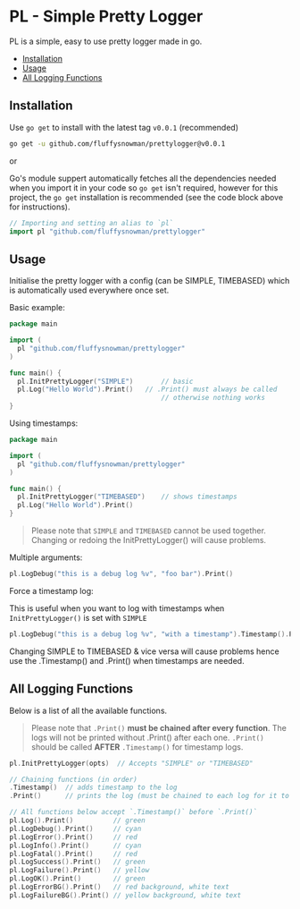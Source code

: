 # PL - Simple Pretty Logger

PL is a simple, easy to use pretty logger made in go.

<!--toc:start-->
- [Installation](#installation)
- [Usage](#usage)
- [All Logging Functions](#all-logging-functions)
<!--toc:end-->


## Installation

Use `go get` to install with the latest tag `v0.0.1` (recommended)

```bash
go get -u github.com/fluffysnowman/prettylogger@v0.0.1
```

or

Go's module suppert automatically fetches all the dependencies needed when you
import it in your code so `go get` isn't required, however for this project, the
`go get` installation is recommended (see the code block above for
instructions).

```go
// Importing and setting an alias to `pl` 
import pl "github.com/fluffysnowman/prettylogger"
```


## Usage

Initialise the pretty logger with a config (can be SIMPLE, TIMEBASED) which
is automatically used everywhere once set.

Basic example:

```go 
package main

import (
  pl "github.com/fluffysnowman/prettylogger"
)

func main() {
  pl.InitPrettyLogger("SIMPLE")       // basic 
  pl.Log("Hello World").Print()   // .Print() must always be called
                                      // otherwise nothing works
}
```

Using timestamps:

```go 
package main

import (
  pl "github.com/fluffysnowman/prettylogger"
)

func main() {
  pl.InitPrettyLogger("TIMEBASED")    // shows timestamps
  pl.Log("Hello World").Print()
}
```

> Please note that `SIMPLE` and `TIMEBASED` cannot be used together. Changing or
> redoing the InitPrettyLogger() will cause problems. 

Multiple arguments:

```go
pl.LogDebug("this is a debug log %v", "foo bar").Print()
```

Force a timestamp log:

This is useful when you want to log with timestamps when `InitPrettyLogger()` is
set with `SIMPLE`

```go
pl.LogDebug("this is a debug log %v", "with a timestamp").Timestamp().Print()
```

Changing SIMPLE to TIMEBASED & vice versa will cause problems hence use the
.Timestamp() and .Print() when timestamps are needed.

## All Logging Functions

Below is a list of all the available functions.

> Please note that `.Print()` **must be chained after every function**. The logs
> will not be printed without .Print() after each one. `.Print()` should be
> called **AFTER** `.Timestamp()` for timestamp logs.

```go
pl.InitPrettyLogger(opts)  // Accepts "SIMPLE" or "TIMEBASED"

// Chaining functions (in order)
.Timestamp()  // adds timestamp to the log
.Print()      // prints the log (must be chained to each log for it to work)

// All functions below accept `.Timestamp()` before `.Print()`
pl.Log().Print()          // green
pl.LogDebug().Print()     // cyan 
pl.LogError().Print()     // red
pl.LogInfo().Print()      // cyan
pl.LogFatal().Print()     // red
pl.LogSuccess().Print()   // green
pl.LogFailure().Print()   // yellow
pl.LogOK().Print()        // green
pl.LogErrorBG().Print()   // red background, white text
pl.LogFailureBG().Print() // yellow background, white text
```


